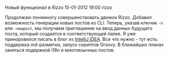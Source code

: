 Новый функционал в Rizzo
15-01-2012 19:00
rizzo

Продолжаю понемногу совершенствовать движок Rizzo. Добавил возможность генерации новых постов из CLI. Теперь, указав ключик `-n` или `-newpost`, мы получаем
приглашение на ввод данных будущего поста, который создается в соответствующей папке. Я уже приноровился писать в блог из
[IntelliJ IDEA](http://www.jetbrains.com/idea/). Все что нужно - тут есть: поддержка md-разметки, запуск скриптов Groovy. В ближайших планах заняться
подержкой i18n и многоязычных постов.